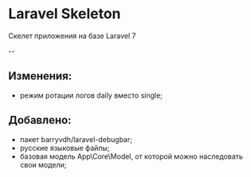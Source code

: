 # Laravel Skeleton
Скелет приложения на базе Laravel 7

--

## Изменения:
- режим ротации логов daily вместо single;

## Добавлено:
- пакет barryvdh/laravel-debugbar;
- русские языковые файлы;
- базовая модель App\Core\Model, от которой можно наследовать свои модели;
